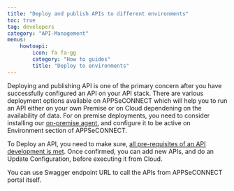 ```yaml
---
title: "Deploy and publish APIs to different environments"
toc: true
tag: developers
category: "API-Management"
menus: 
    howtoapi:
        icon: fa fa-gg
        category: "How to guides"
        title: "Deploy to environments" 
---
```


Deploying and publishing API is one of the primary concern after you have successfully configured 
an API on your API stack. There are various deployment options available on APPSeCONNECT which will 
help you to run an API either on your own Premise or on Cloud dependening on the availability of data. For on premise 
deployments, you need to consider installing our [on-premise agent](), and configure it to be active 
on Environment section of APPSeCONNECT. 

To Deploy an API, you need to make sure, [all pre-requisites of an API development is met](/steps-to-create-webhook-endpoint/). 
Once confirmed, you can add new APIs, and do an Update Configuration, before executing it from Cloud. 

You can use Swagger endpoint URL to call the APIs from APPSeCONNECT portal itself. 